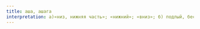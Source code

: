 ```yaml
---
title: аша, ашага
interpretation: а)«низ, нижняя часть»; «нижний»; «вниз»; б) подлый, бесчестный, низменный
---
```

